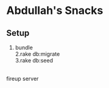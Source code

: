 # Abdullah's Snacks

## Setup

1. bundle <br >
2.rake db:migrate <br >
3.rake db:seed <br ><br > 

fireup server
